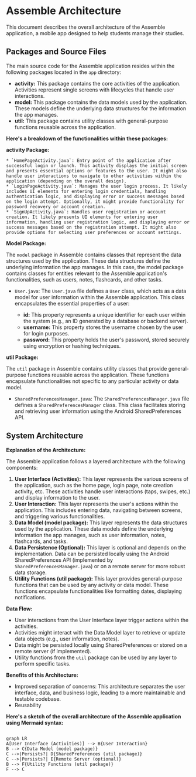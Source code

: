 # Assemble Architecture

This document describes the overall architecture of the Assemble application, a mobile app designed to help students manage their studies.

## Packages and Source Files

The main source code for the Assemble application resides within the following packages located in the `app` directory:

* **activity:** This package contains the core activities of the application. Activities represent single screens with lifecycles that handle user interactions.
* **model:** This package contains the data models used by the application. These models define the underlying data structures for the information the app manages.
* **util:** This package contains utility classes with general-purpose functions reusable across the application.

**Here's a breakdown of the functionalities within these packages:**

**activity Package:**

    * `HomePageActivity.java`: Entry point of the application after successful login or launch. This activity displays the initial screen and presents essential options or features to the user. It might also handle user interactions to navigate to other activities within the application (depending on the overall design).
    * `LoginPageActivity.java`: Manages the user login process. It likely includes UI elements for entering login credentials, handling authentication logic, and displaying error or success messages based on the login attempt. Optionally, it might provide functionality for password recovery or account creation.
    * `SignUpActivity.java`: Handles user registration or account creation. It likely presents UI elements for entering user information, handling user registration logic, and displaying error or success messages based on the registration attempt. It might also provide options for selecting user preferences or account settings.

**Model Package:**

The `model` package in Assemble contains classes that represent the data structures used by the application. These data structures define the underlying information the app manages. In this case, the model package contains classes for entities relevant to the Assemble application's functionalities, such as users, notes, flashcards, and other tasks.

   * `User.java`: The `User.java` file defines a `User` class, which acts as a data model for user information within the Assemble application. This class encapsulates the essential properties of a user:

        * **id:** This property represents a unique identifier for each user within the system (e.g., an ID generated by a database or backend server).
        * **username:** This property stores the username chosen by the user for login purposes.
        * **password:** This property holds the user's password, stored securely using encryption or hashing techniques.


**util Package:**

The `util` package in Assemble contains utility classes that provide general-purpose functions reusable across the application. These functions encapsulate functionalities not specific to any particular activity or data model.

  * `SharedPreferencesManager.java`: The `SharedPreferencesManager.java` file defines a `SharedPreferencesManager` class. This class facilitates storing and retrieving user information using the Android SharedPreferences API.

## System Architecture

**Explanation of the Architecture:**

The Assemble application follows a layered architecture with the following components:

1. **User Interface (Activities):** This layer represents the various screens of the application, such as the home page, login page, note creation activity, etc. These activities handle user interactions (taps, swipes, etc.) and display information to the user.
2. **User Interaction:** This layer represents the user's actions within the application. This includes entering data, navigating between screens, and triggering various functionalities.
3. **Data Model (model package):** This layer represents the data structures used by the application. These data models define the underlying information the app manages, such as user information, notes, flashcards, and tasks.
4. **Data Persistence (Optional):** This layer is optional and depends on the implementation. Data can be persisted locally using the Android SharedPreferences API (implemented by `SharedPreferencesManager.java`) or on a remote server for more robust data storage.
5. **Utility Functions (util package):** This layer provides general-purpose functions that can be used by any activity or data model. These functions encapsulate functionalities like formatting dates, displaying notifications.

**Data Flow:**

- User interactions from the User Interface layer trigger actions within the activities.
- Activities might interact with the Data Model layer to retrieve or update data objects (e.g., user information, notes).
- Data might be persisted locally using SharedPreferences or stored on a remote server (if implemented).
- Utility functions from the `util` package can be used by any layer to perform specific tasks.

**Benefits of this Architecture:**

- Improved separation of concerns: This architecture separates the user interface, data, and business logic, leading to a more maintainable and testable codebase.
- Reusability

**Here's a sketch of the overall architecture of the Assemble application using Mermaid syntax:**

```mermaid

graph LR
A[User Interface (Activities)] --> B{User Interaction}
B --> C{Data Model (model package)}
C -->|Persists?| D{SharedPreferences (util package)}
C -->|Persists?| E{Remote Server (optional)}
B --> F{Utility Functions (util package)}
F --> C
```
